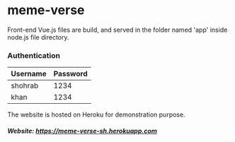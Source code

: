 # meme-verse

Front-end Vue.js files are build, and served in the folder named 'app' inside node.js file directory.



### Authentication

| Username | Password |
| -------- | -------- |
| shohrab  | 1234     |
| khan     | 1234     |



The website is hosted on Heroku for demonstration purpose.

##### Website: https://meme-verse-sh.herokuapp.com
